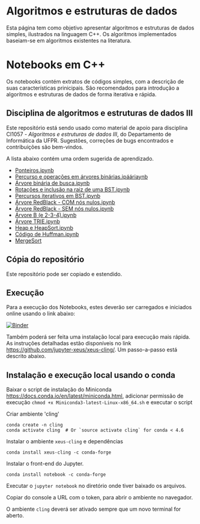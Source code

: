 # Algoritmos e estruturas de dados


Esta página tem como objetivo apresentar algoritmos e estruturas de dados simples, ilustrados na linguagem C++. Os algoritmos implementados baseiam-se em algoritmos existentes na literatura.

# Notebooks em C++

Os notebooks contém extratos de códigos simples, com a descrição de suas características prinicipais. São recomendados para introdução a algoritmos e estruturas de dados de forma iterativa e rápida.


## Disciplina de algoritmos e estruturas de dados III
Este repositório está sendo usado como material de apoio para disciplina CI1057 - _Algoritmos e estruturas de dados III_, do Departamento de Informática da UFPR. Sugestões, correções de bugs encontrados e contribuições são bem-vindos.

A lista abaixo contém uma ordem sugerida de aprendizado.

- [Ponteiros.ipynb](https://github.com/Marcosddf/algoritmoseestruturasdedados/blob/master/Ponteiros.ipynb)
- [Percurso e operações em árvores binárias.ipááriaynb](https://github.com/Marcosddf/algoritmoseestruturasdedados/blob/master/percuso_operacoes_arvores_binarias.ipynb)
- [Árvore binária de busca.ipynb](https://github.com/Marcosddf/algoritmoseestruturasdedados/blob/master/arvore_binaria_busca.ipynb)
- [Rotações e inclusão na raiz de uma BST.ipynb](https://github.com/Marcosddf/algoritmoseestruturasdedados/blob/master/inclusao_na_raiz_rotacoes.ipynb)
- [Percursos iterativos em BST.ipynb](https://github.com/Marcosddf/algoritmoseestruturasdedados/blob/master/percurso_iterativo.ipynb)
- [Árvore RedBlack - COM nós nulos.ipynb](https://github.com/Marcosddf/algoritmoseestruturasdedados/blob/master/arvore_red_black-nos-nulos.ipynb)
- [Árvore RedBlack - SEM nós nulos.ipynb](https://github.com/Marcosddf/algoritmoseestruturasdedados/blob/master/arvore_red_black-nos-nulos.ipynb)
- [Árvore B (e 2-3-4).ipynb](https://github.com/Marcosddf/algoritmoseestruturasdedados/blob/master/arvore_B.ipynb)
- [Árvore TRIE.ipynb](https://github.com/Marcosddf/algoritmoseestruturasdedados/blob/master/arvore_TRIE.ipynb)
- [Heap e HeapSort.ipynb](https://github.com/Marcosddf/algoritmoseestruturasdedados/blob/master/heap_heap_sort.ipynb)
- [Código de Huffman.ipynb](https://github.com/Marcosddf/algoritmoseestruturasdedados/blob/master/huffman.ipynb)
- [MergeSort](https://github.com/Marcosddf/algoritmoseestruturasdedados/blob/master/merge_sort.ipynb)


## Cópia do repositório

Este repositório pode ser copiado e estendido.

## Execução

Para a execução dos Notebooks, estes deverão ser carregados e iniciados online usando o link abaixo:

[![Binder](https://mybinder.org/badge_logo.svg)](https://mybinder.org/v2/gh/Marcosddf/algoritmoseestruturasdedados/master)

Também poderá ser feita uma instalação local para execução mais rápida. As instruções detalhadas estão disponíveis no link https://github.com/jupyter-xeus/xeus-cling/. Um passo-a-passo está descrito abaixo.




## Instalação e execução local usando o conda

Baixar o script de instalação do Miniconda https://docs.conda.io/en/latest/miniconda.html, adicionar permissão de execução `chmod +x Miniconda3-latest-Linux-x86_64.sh` e executar o script 

Criar ambiente 'cling'

```
conda create -n cling
conda activate cling  # Or `source activate cling` for conda < 4.6
```

Instalar o ambiente `xeus-cling` e dependências

```
conda install xeus-cling -c conda-forge
```

Instalar o front-end do Jupyter.

```
conda install notebook -c conda-forge
```

Executar o `jupyter notebook` no diretório onde tiver baixado os arquivos.

Copiar do console a URL com o token, para abrir o ambiente no navegador.

O ambiente `cling` deverá ser ativado sempre que um novo terminal for aberto.

